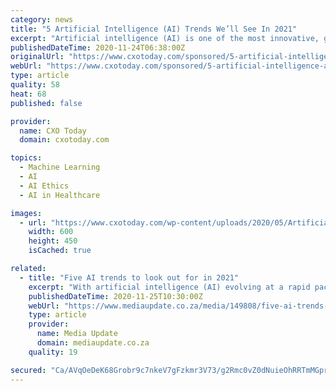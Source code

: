 ```yaml
---
category: news
title: "5 Artificial Intelligence (AI) Trends We’ll See In 2021"
excerpt: "Artificial intelligence (AI) is one of the most innovative, game-changing technologies and industries around today. From intelligent machine translation to neur"
publishedDateTime: 2020-11-24T06:38:00Z
originalUrl: "https://www.cxotoday.com/sponsored/5-artificial-intelligence-ai-trends-well-see-in-2021/"
webUrl: "https://www.cxotoday.com/sponsored/5-artificial-intelligence-ai-trends-well-see-in-2021/"
type: article
quality: 58
heat: 68
published: false

provider:
  name: CXO Today
  domain: cxotoday.com

topics:
  - Machine Learning
  - AI
  - AI Ethics
  - AI in Healthcare

images:
  - url: "https://www.cxotoday.com/wp-content/uploads/2020/05/Artificial-Intelligence-1.jpg"
    width: 600
    height: 450
    isCached: true

related:
  - title: "Five AI trends to look out for in 2021"
    excerpt: "With artificial intelligence (AI) evolving at a rapid pace, it`s important to stay abreast of what`s happening in this tech-driven sphere. And with new developments heading your way in 2021, we`ve got you covered: Here,"
    publishedDateTime: 2020-11-25T10:30:00Z
    webUrl: "https://www.mediaupdate.co.za/media/149808/five-ai-trends-to-look-out-for-in-2021"
    type: article
    provider:
      name: Media Update
      domain: mediaupdate.co.za
    quality: 19

secured: "Ca/AVqOeDeK68Grobr9c7nkeV7gFzkmr3V73/g2Rmc0vZ0dNuieOhRRTmMGprG16uRrZpZ4L/ZLIyleNmkQJs6C+5Zqr0srEqX4czbfCe6NUmORCdapuRLQcwGfqE0d6uQHe6rSD3tVU6NEDkAMlyj7dvPFE4EBqkJfK2K7wg0Kty1AG9D3x2SryX0oasSkNJ4/5RY+01cqzPxGjNStPd/LCSP6JLYVVLBdtrD08H1BGq5QeBJDZc4ndVLEDE5p91JEwv/iLKpPei8YG82Wib+7hN/VdV/5sRQypOEN32gB28SdZ/l8GJtkxl6pp0BQIURyH41X4LZJAblJ1MuVEOfGFvS25UqOlSBZ7Akrwk5o=;6KrKO9UVUEcjCP2q5C/AjQ=="
---
```


